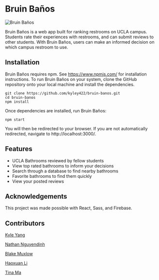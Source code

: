 # Bruin Baños
![Bruin Baños](https://i.imgur.com/vR0CIB2.png)

Bruin Baños is a web app built for ranking restrooms on UCLA campus. Students rate their experiences with restrooms, and can submit reviews to other students. With Bruin Baños, users can make an informed decision on which campus restroom to use.

## Installation 
Bruin Baños requires npm. See https://www.npmjs.com/ for installation instructions.
To run Bruin Baños on your system, clone the GitHub repository onto your local machine and install the dependencies.
```
git clone https://github.com/kyley422/bruin-banos.git
cd bruin-banos
npm install
```
Once dependencies are installed, run Bruin Baños:
```
npm start
```
You will then be redirected to your browser. If you are not automatically redirected, navigate to http://localhost:3000/.

## Features
- UCLA Bathrooms reviewed by fellow students
- View top rated bathrooms to inform your decisions
- Search through a database to find nearby bathrooms
- Favorite bathrooms to find them quickly
- View your posted reviews

## Acknowledgements
This project was made possible with React, Sass, and Firebase.

## Contributors
[Kyle Yang](https://github.com/kyley422)

[Nathan Nguyendinh](https://github.com/nnguyendinh)

[Blake Muxlow](https://github.com/Blek1)

[Haoxuan Li](https://github.com/supercoder-hao)

[Tina Ma](https://github.com/tintin1424)